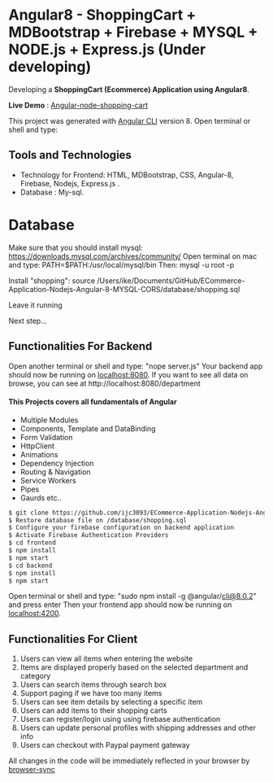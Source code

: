 # Angular8 - ShoppingCart + MDBootstrap + Firebase + MYSQL + NODE.js + Express.js (Under developing)

Developing a **ShoppingCart (Ecommerce) Application using Angular8**.

**Live Demo** : [Angular-node-shopping-cart](https://products-shop-900ac.firebaseapp.com/)

This project was generated with [Angular CLI](https://github.com/angular/angular-cli) version 8.
Open terminal or shell and type: 

## Tools and Technologies
- Technology for Frontend: HTML, MDBootstrap, CSS, Angular-8, Firebase, Nodejs, Express.js .
- Database : My-sql. 

# Database
Make sure that you should install mysql: https://downloads.mysql.com/archives/community/
Open terminal on mac and type: PATH=$PATH:/usr/local/mysql/bin
Then: mysql -u root -p 

Install "shopping": source /Users/ike/Documents/GitHub/ECommerce-Application-Nodejs-Angular-8-MYSQL-CORS/database/shopping.sql

Leave it running

Next step...


## Functionalities For Backend
Open another terminal or shell and type: "nope server.js"
Your backend app should now be running on [localhost:8080](http://localhost:8080/).
If you want to see all data on browse, you can see at http://localhost:8080/department



#### This Projects covers all fundamentals of Angular
- Multiple Modules
- Components, Template and DataBinding
- Form Validation
- HttpClient
- Animations
- Dependency Injection
- Routing & Navigation
- Service Workers
- Pipes
- Gaurds etc..


```sh
$ git clone https://github.com/ijc3093/ECommerce-Application-Nodejs-Angular-8-MYSQL-CORS.git # or clone your own fork
$ Restore database file on /database/shopping.sql
$ Configure your firebase configuration on backend application
$ Activate Firebase Authentication Providers
$ cd frontend
$ npm install
$ npm start
$ cd backend
$ npm install
$ npm start
```

Open terminal or shell and type: "sudo npm install -g @angular/cli@8.0.2" and press enter 
Then your frontend app should now be running on [localhost:4200](http://localhost:4200/).

## Functionalities For Client
1. Users can view all items when entering the website
2. Items are displayed properly based on the selected department and category
3. Users can search items through search box
4. Support paging if we have too many items
5. Users can see item details by selecting a specific item
6. Users can add items to their shopping carts
7. Users can register/login using using firebase authentication
8. Users can update personal profiles with shipping addresses and other info
9. Users can checkout with Paypal payment gateway

All changes in the code will be immediately reflected in your browser by [browser-sync](http://browsersync.io/)
